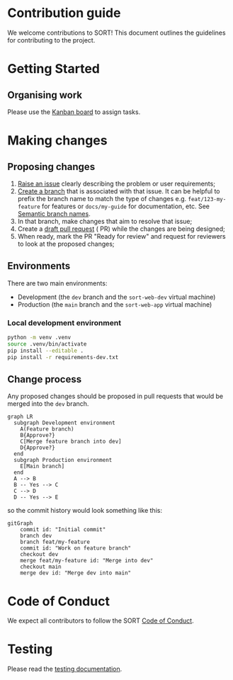 # Contribution guide

We welcome contributions to SORT! This document outlines the guidelines for contributing to the project.

# Getting Started

## Organising work

Please use the [Kanban board](https://github.com/orgs/RSE-Sheffield/projects/19) to assign tasks.

# Making changes

## Proposing changes

1. [Raise an issue](https://github.com/RSE-Sheffield/SORT/issues/new?template=Blank+issue) clearly describing the
   problem or user requirements;
2. [Create a branch](https://docs.github.com/en/issues/tracking-your-work-with-issues/using-issues/creating-a-branch-for-an-issue)
   that is associated with that issue. It can be helpful to prefix the branch name to match the type of changes
   e.g. `feat/123-my-feature` for features or `docs/my-guide` for documentation, etc.
   See [Semantic branch names](https://damiandabrowski.medium.com/semantic-branch-names-and-commit-messages-3ac38a6fcbb6).
3. In that branch, make changes that aim to resolve that issue;
4. Create
   a [draft pull request](https://docs.github.com/en/pull-requests/collaborating-with-pull-requests/proposing-changes-to-your-work-with-pull-requests/about-pull-requests#draft-pull-requests) (
   PR) while the changes are being designed;
5. When ready, mark the PR "Ready for review" and request for reviewers to look at the proposed changes;

## Environments

There are two main environments:

- Development (the `dev` branch and the `sort-web-dev` virtual machine)
- Production (the `main` branch and the `sort-web-app` virtual machine)

### Local development environment

```bash
python -m venv .venv
source .venv/bin/activate
pip install --editable .
pip install -r requirements-dev.txt
```

## Change process

Any proposed changes should be proposed in pull requests that would be merged into the `dev` branch.

```mermaid
graph LR
  subgraph Development environment
    A(Feature branch)
    B{Approve?}
    C[Merge feature branch into dev]
    D{Approve?}
  end
  subgraph Production environment
    E[Main branch]
  end
  A --> B
  B -- Yes --> C
  C --> D
  D -- Yes --> E
```

so the commit history would look something like this:

```mermaid
gitGraph
    commit id: "Initial commit"
    branch dev
    branch feat/my-feature
    commit id: "Work on feature branch"
    checkout dev
    merge feat/my-feature id: "Merge into dev"
    checkout main
    merge dev id: "Merge dev into main"
```

# Code of Conduct

We expect all contributors to follow the SORT [Code of Conduct](CODE_OF_CONDUCT.md).

# Testing

Please read the [testing documentation](docs/testing.md).
